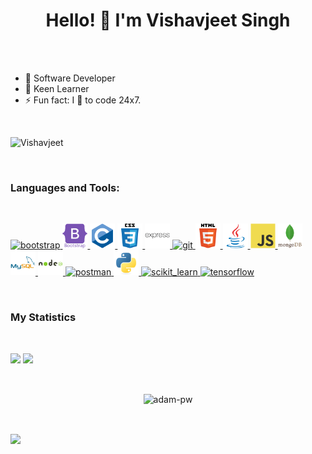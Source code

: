 <h1 align="center">
  <b>Hello! 👋 I'm Vishavjeet Singh</b>
</h1>

<br>

<br>

- 🔭 Software Developer
- 👯 Keen Learner
- ⚡ Fun fact: I 💖 to code 24x7. 

<br>

<p align="left"> <img src="https://komarev.com/ghpvc/?username=Vishavjeet6&label=Profile%20views&color=0e75b6&style=flat" alt="Vishavjeet" /> </p>

<br>


<h3 align="left">Languages and Tools:</h3>
<br>
<p align="left"> <a href="https://angularjs.org/" target="_blank"> <img src="https://img.icons8.com/color/50/000000/angularjs.png" alt="bootstrap" width="40" height="40"/> </a> <a href="https://getbootstrap.com" target="_blank"> <img src="https://raw.githubusercontent.com/devicons/devicon/master/icons/bootstrap/bootstrap-plain-wordmark.svg" alt="bootstrap" width="40" height="40"/> </a> <a href="https://www.cprogramming.com/" target="_blank"> <img src="https://raw.githubusercontent.com/devicons/devicon/master/icons/c/c-original.svg" alt="c" width="40" height="40"/> </a> <a href="https://www.w3schools.com/css/" target="_blank"> <img src="https://raw.githubusercontent.com/devicons/devicon/master/icons/css3/css3-original-wordmark.svg" alt="css3" width="40" height="40"/> </a> <a href="https://expressjs.com" target="_blank"> <img src="https://raw.githubusercontent.com/devicons/devicon/master/icons/express/express-original-wordmark.svg" alt="express" width="40" height="40"/> </a> <a href="https://git-scm.com/" target="_blank"> <img src="https://www.vectorlogo.zone/logos/git-scm/git-scm-icon.svg" alt="git" width="40" height="40"/> </a> <a href="https://www.w3.org/html/" target="_blank"> <img src="https://raw.githubusercontent.com/devicons/devicon/master/icons/html5/html5-original-wordmark.svg" alt="html5" width="40" height="40"/> </a> <a href="https://www.java.com" target="_blank"> <img src="https://raw.githubusercontent.com/devicons/devicon/master/icons/java/java-original.svg" alt="java" width="40" height="40"/> </a> <a href="https://developer.mozilla.org/en-US/docs/Web/JavaScript" target="_blank"> <img src="https://raw.githubusercontent.com/devicons/devicon/master/icons/javascript/javascript-original.svg" alt="javascript" width="40" height="40"/> </a> <a href="https://www.mongodb.com/" target="_blank"> <img src="https://raw.githubusercontent.com/devicons/devicon/master/icons/mongodb/mongodb-original-wordmark.svg" alt="mongodb" width="40" height="40"/> </a> <a href="https://www.mysql.com/" target="_blank"> <img src="https://raw.githubusercontent.com/devicons/devicon/master/icons/mysql/mysql-original-wordmark.svg" alt="mysql" width="40" height="40"/> </a> <a href="https://nodejs.org" target="_blank"> <img src="https://raw.githubusercontent.com/devicons/devicon/master/icons/nodejs/nodejs-original-wordmark.svg" alt="nodejs" width="40" height="40"/> </a> <a href="https://postman.com" target="_blank"> <img src="https://www.vectorlogo.zone/logos/getpostman/getpostman-icon.svg" alt="postman" width="40" height="40"/> </a> <a href="https://www.python.org" target="_blank"> <img src="https://raw.githubusercontent.com/devicons/devicon/master/icons/python/python-original.svg" alt="python" width="40" height="40"/> </a> </a> <a href="https://scikit-learn.org/" target="_blank"> <img src="https://upload.wikimedia.org/wikipedia/commons/0/05/Scikit_learn_logo_small.svg" alt="scikit_learn" width="40" height="40"/> </a> <a href="https://www.tensorflow.org" target="_blank"> <img src="https://www.vectorlogo.zone/logos/tensorflow/tensorflow-icon.svg" alt="tensorflow" width="40" height="40"/> </a> </p>

<br>

<h3 align="left">My Statistics</h3>
<br/>
<p align="left">
  <img width="49.5%" src="https://github-readme-stats.vercel.app/api?username=Vishavjeet6&show_icons=true&theme=gruvbox&hide_border=true" />
    <img width="49.5%" src="https://github-readme-streak-stats.herokuapp.com/?user=Vishavjeet6&theme=gruvbox&hide_border=true" />
  </a>
</p>
<br>

<p align="center"><img align="center"
    src="https://github-readme-stats.vercel.app/api/top-langs?username=Vishavjeet6&show_icons=true&locale=en&theme=gruvbox&hide_border=true&layout=compact"
    alt="adam-pw" 
    bg_color=#808080/></p>
<br>

<p>
<img align="center" src="https://activity-graph.herokuapp.com/graph?username=Vishavjeet6&custom_title=Vishavjeet's%20Contribution%20Graph&theme=gruvbox&bg_color=282828&hide_border=true&line=d1a01f&point=c58545" />
</p>
